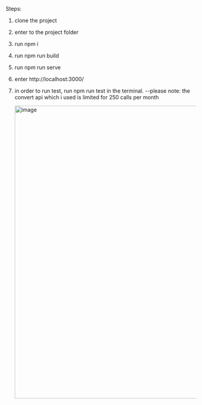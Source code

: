 Steps:

1. clone the project
2. enter to the project folder
3. run npm i
4. run npm run build
5. run npm run serve
6. enter http://localhost:3000/
7. in order to run test, run npm run test in the terminal.
--please note: the convert api which i used is limited for 250 calls per month

   <img width="774" alt="image" src="https://user-images.githubusercontent.com/41841316/229642295-7286e87f-baa7-48b5-99f2-3544db6ef19b.png">

